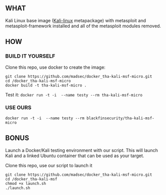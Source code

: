 ## WHAT
Kali Linux base image ([Kali-linux](https://www.kali.org/news/kali-linux-metapackages/) metapackage) with metasploit and metasploit-framework installed and all of the metasploit modules removed.

## HOW

### BUILD IT YOURSELF
Clone this repo, use docker to create the image:
```
git clone https://github.com/madsec/docker_tha-kali-msf-micro.git
cd /docker_tha-kali-msf-micro
docker build -t tha-kali-msf-micro .
```

Test it:
`docker run -t -i  --name testy --rm tha-kali-msf-micro`

### USE OURS
`docker run -t -i  --name testy --rm blackfinsecurity/tha-kali-msf-micro`

## BONUS 
Launch a Docker/Kali testing environment with our script. This will launch Kali and a linked Ubuntu container that can be used as your target.

Clone this repo, use our script to launch it
```
git clone https://github.com/madsec/docker_tha-kali-msf-micro.git
cd /docker_tha-kali-msf
chmod +x launch.sh
./launch.sh
```
